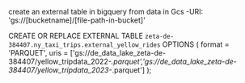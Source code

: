 create an external table in bigquery from data in Gcs -URI: 'gs://[bucketname]/[file-path-in-bucket]'

CREATE OR REPLACE EXTERNAL TABLE `zeta-de-384407.ny_taxi_trips.external_yellow_rides`
OPTIONS (
  format = 'PARQUET',
  uris = ['gs://de_data_lake_zeta-de-384407/yellow_tripdata_2022-*.parquet','gs://de_data_lake_zeta-de-384407/yellow_tripdata_2023-*.parquet']
);